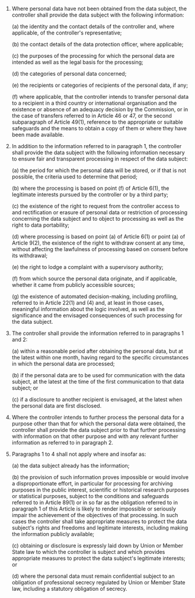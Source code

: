 1. Where personal data have not been obtained from the data subject, the controller shall provide the data subject with the following information:

    (a) the identity and the contact details of the controller and, where applicable, of the controller's representative;

    (b) the contact details of the data protection officer, where applicable;

    &#40;c) the purposes of the processing for which the personal data are intended as well as the legal basis for the processing;

    (d) the categories of personal data concerned;

    (e) the recipients or categories of recipients of the personal data, if any;

    (f) where applicable, that the controller intends to transfer personal data to a recipient in a third country or international organisation and the existence or absence of an adequacy decision by the Commission, or in the case of transfers referred to in Article 46 or 47, or the second subparagraph of Article 49(1), reference to the appropriate or suitable safeguards and the means to obtain a copy of them or where they have been made available.

2. In addition to the information referred to in paragraph 1, the controller shall provide the data subject with the following information necessary to ensure fair and transparent processing in respect of the data subject:

    (a) the period for which the personal data will be stored, or if that is not possible, the criteria used to determine that period;

    (b) where the processing is based on point (f) of Article 6(1), the legitimate interests pursued by the controller or by a third party;

    &#40;c) the existence of the right to request from the controller access to and rectification or erasure of personal data or restriction of processing concerning the data subject and to object to processing as well as the right to data portability;

    (d) where processing is based on point (a) of Article 6(1) or point (a) of Article 9(2), the existence of the right to withdraw consent at any time, without affecting the lawfulness of processing based on consent before its withdrawal;

    (e) the right to lodge a complaint with a supervisory authority;

    (f) from which source the personal data originate, and if applicable, whether it came from publicly accessible sources;

    (g) the existence of automated decision-making, including profiling, referred to in Article 22(1) and (4) and, at least in those cases, meaningful information about the logic involved, as well as the significance and the envisaged consequences of such processing for the data subject.

3. The controller shall provide the information referred to in paragraphs 1 and 2:

    (a) within a reasonable period after obtaining the personal data, but at the latest within one month, having regard to the specific circumstances in which the personal data are processed;

    (b) if the personal data are to be used for communication with the data subject, at the latest at the time of the first communication to that data subject; or

    &#40;c) if a disclosure to another recipient is envisaged, at the latest when the personal data are first disclosed.

4. Where the controller intends to further process the personal data for a purpose other than that for which the personal data were obtained, the controller shall provide the data subject prior to that further processing with information on that other purpose and with any relevant further information as referred to in paragraph 2.

5. Paragraphs 1 to 4 shall not apply where and insofar as:

    (a) the data subject already has the information;

    (b) the provision of such information proves impossible or would involve a disproportionate effort, in particular for processing for archiving purposes in the public interest, scientific or historical research purposes or statistical purposes, subject to the conditions and safeguards referred to in Article 89(1) or in so far as the obligation referred to in paragraph 1 of this Article is likely to render impossible or seriously impair the achievement of the objectives of that processing. In such cases the controller shall take appropriate measures to protect the data subject's rights and freedoms and legitimate interests, including making the information publicly available;

    &#40;c) obtaining or disclosure is expressly laid down by Union or Member State law to which the controller is subject and which provides appropriate measures to protect the data subject's legitimate interests; or

    (d) where the personal data must remain confidential subject to an obligation of professional secrecy regulated by Union or Member State law, including a statutory obligation of secrecy.
